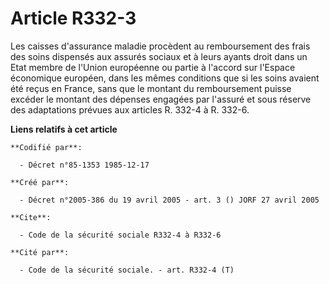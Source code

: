 # Article R332-3

Les caisses d'assurance maladie procèdent au remboursement des frais des soins dispensés aux assurés sociaux et à leurs
ayants droit dans un Etat membre de l'Union européenne ou partie à l'accord sur l'Espace économique européen, dans les mêmes
conditions que si les soins avaient été reçus en France, sans que le montant du remboursement puisse excéder le montant des
dépenses engagées par l'assuré et sous réserve des adaptations prévues aux articles R. 332-4 à R. 332-6.

**Liens relatifs à cet article**

	**Codifié par**:

	  - Décret n°85-1353 1985-12-17

	**Créé par**:

	  - Décret n°2005-386 du 19 avril 2005 - art. 3 () JORF 27 avril 2005

	**Cite**:

	  - Code de la sécurité sociale R332-4 à R332-6

	**Cité par**:

	  - Code de la sécurité sociale. - art. R332-4 (T)
